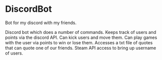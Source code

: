 # DiscordBot
Bot for my discord with my friends.

Discord bot which does a number of commands.
Keeps track of users and points via the discord API.
Can kick users and move them.
Can play games with the user via points to win or lose them. 
Accesses a txt file of quotes that can quote one of our friends.
Steam API access to bring up username of users.
